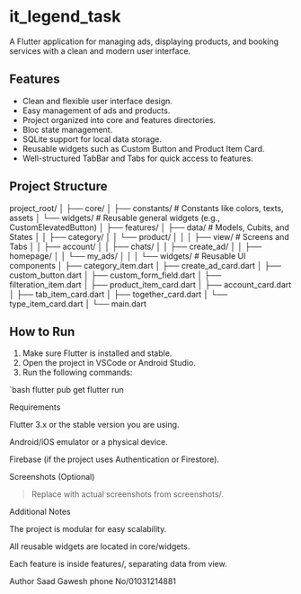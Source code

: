 # it_legend_task

A Flutter application for managing ads, displaying products, and booking services with a clean and modern user interface.

## Features

- Clean and flexible user interface design.
- Easy management of ads and products.
- Project organized into core and features directories.
- Bloc state management.
- SQLite support for local data storage.
- Reusable widgets such as Custom Button and Product Item Card.
- Well-structured TabBar and Tabs for quick access to features.

## Project Structure

project_root/ │ ├── core/ │ ├── constants/ # Constants like colors, texts, assets │ └── widgets/ # Reusable general widgets (e.g., CustomElevatedButton) │ ├── features/ │ ├── data/ # Models, Cubits, and States │ │ ├── category/ │ │ └── product/ │ │ │ ├── view/ # Screens and Tabs │ │ ├── account/ │ │ ├── chats/ │ │ ├── create_ad/ │ │ ├── homepage/ │ │ └── my_ads/ │ │ │ └── widgets/ # Reusable UI components │ ├── category_item.dart │ ├── create_ad_card.dart │ ├── custom_button.dart │ ├── custom_form_field.dart │ ├── filteration_item.dart │ ├── product_item_card.dart │ ├── account_card.dart │ ├── tab_item_card.dart │ ├── together_card.dart │ └── type_item_card.dart │ └── main.dart

## How to Run

1. Make sure Flutter is installed and stable.
2. Open the project in VSCode or Android Studio.
3. Run the following commands:

`bash
flutter pub get
flutter run

Requirements

Flutter 3.x or the stable version you are using.

Android/iOS emulator or a physical device.

Firebase (if the project uses Authentication or Firestore).

Screenshots (Optional)

> Replace with actual screenshots from screenshots/.

Additional Notes

The project is modular for easy scalability.

All reusable widgets are located in core/widgets.

Each feature is inside features/, separating data from view.

Author
Saad Gawesh
phone No/01031214881
